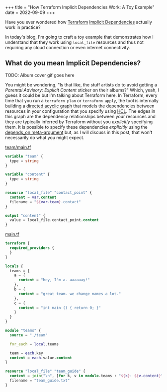 +++
title = "How Terraform Implicit Dependencies Work: A Toy Example"
date = 2022-09-09
+++

Have you ever wondered how [Terraform](https://terraform.io) [Implicit Dependencies](https://learn.hashicorp.com/tutorials/terraform/dependencies) actually work in practice?

In today's blog, I'm going to craft a toy example that demonstrates how I understand that they work using `local_file` resources and thus not requiring any cloud connection or even internet connectivity.

<!-- more -->

## What do you mean Implicit Dependencies?

TODO: Album cover gif goes here

You might be wondering, "Is that like, the stuff artists do to avoid getting a _Parental Advisory: Explicit Content_ sticker on their albums?" Which, yeah, I guess it could be but I'm talking about Terraform here. In Terraform, every time that you run a `terraform plan` or `terraform apply`, the tool is internally building a [directed acyclic graph](https://en.wikipedia.org/wiki/Directed_acyclic_graph) that models the dependencies between resources in your configuration that you specify using [HCL](https://github.com/hashicorp/hcl). The edges in this graph are the dependency relationships between your resources and they are typically inferred by Terraform without you _explicitly_ specifying them. It is possible to specify these dependencies _explicitly_ using the [depends_on meta-argument](https://www.terraform.io/language/meta-arguments/depends_on) but, as I will discuss in this post, that won't necessarily do what you might expect.

[team/main.tf](https://github.com/highb/bmh-code/blob/311dcbad3b3959ef46113cbb132dd800473dfb1a/terraform/implicit-deps/team/main.tf)
```terraform
variable "team" {
  type = string
}

variable "content" {
  type = string
}

resource "local_file" "contact_point" {
  content = var.content
  filename = "${var.team}.contact"
}

output "content" {
  value = local_file.contact_point.content
}
```

[main.tf](https://github.com/highb/bmh-code/blob/311dcbad3b3959ef46113cbb132dd800473dfb1a/terraform/implicit-deps/main.tf)
```terraform
terraform {
  required_providers {
  }
}

locals {
  teams = {
    a = {
      content = "hey, I'm a. aaaaaay!"
    },
    b = {
      content = "great team. we change names a lot."
    },
    c = {
      content = "int main () { return 0; }"
    }
  }
}

module "teams" {
  source = "./team"

  for_each = local.teams

  team = each.key
  content = each.value.content
}

resource "local_file" "team_guide" {
  content = join("\n", [for k, v in module.teams : "${k}: ${v.content}"])
  filename = "team_guide.txt"
}
```
